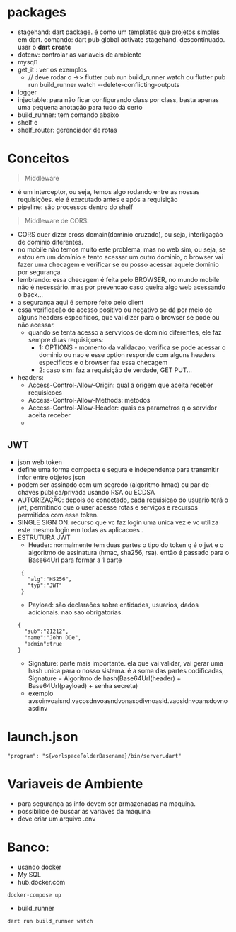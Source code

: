 # packages
- stagehand: dart package. é como um templates que projetos simples em dart. comando: dart pub global activate stagehand. descontinuado. usar o **dart create**
- dotenv: controlar as variaveis de ambiente
- mysql1
- get_it : ver os exemplos
  - // deve rodar o ->> flutter pub run build_runner watch ou flutter pub run build_runner watch --delete-conflicting-outputs
- logger
- injectable: para não ficar configurando class por class, basta apenas uma pequena anotação para tudo dá certo
- build_runner: tem comando abaixo
- shelf e 
- shelf_router: gerenciador de rotas

# Conceitos
> Middleware
- é um interceptor, ou seja, temos algo rodando entre as nossas requisições. ele é executado antes e após a requisição
- pipeline: são processos dentro do shelf

> Middleware de CORS:
- CORS quer dizer cross domain(dominio cruzado), ou seja, interligação de dominio diferentes.
- no mobile não temos muito este problema, mas no web sim, ou seja, se estou em um domínio e tento acessar um outro dominio, o browser vai fazer uma checagem e verificar se eu posso acessar aquele domínio por segurança.
- lembrando: essa checagem é feita pelo BROWSER, no mundo mobile não é necessário. mas por prevencao caso queira algo web acessando o back...
- a segurança aqui é sempre feito pelo client 
- essa verificação de acesso positivo ou negativo se dá por meio de alguns headers especificos, que vai dizer para o browser se pode ou não acessar. 
  - quando se tenta acesso a servvicos de dominio diferentes, ele faz sempre duas requisiçoes:
    - 1: OPTIONS - momento da validacao, verifica se pode acessar o dominio ou nao e esse option responde com alguns headers especificos e o browser faz essa checagem 
    - 2: caso sim: faz a requisição de verdade, GET PUT... 
- headers: 
  - Access-Control-Allow-Origin: qual a origem que aceita receber requisicoes
  - Access-Control-Allow-Methods: metodos
  - Access-Control-Allow-Header: quais os parametros q o servidor aceita receber
  - 

## JWT
- json web token
- define uma forma compacta e segura e independente para transmitir infor entre objetos json
- podem ser assinado com um segredo  (algoritmo hmac) ou par de chaves pública/privada usando RSA ou ECDSA
- AUTORIZAÇÃO: depois de conectado, cada requisicao do usuario  terá o jwt, permitindo que   o user acesse rotas e serviços e recursos permitidos com esse token.
- SINGLE SIGN ON: recurso que vc faz login uma unica vez e vc utiliza este mesmo login em todas as aplicacoes . 
- ESTRUTURA JWT
  - Header: normalmente tem duas partes o tipo do token q é o jwt e o algoritmo de assinatura (hmac, sha256, rsa). então é passado para o Base64Url para formar a 1 parte
   ```
    {
      "alg":"HS256",
      "typ":"JWT"
    }
    ```
  - Payload: são declaraões sobre entidades, usuarios, dados adicionais. nao sao obrigatorias.
  ```
  {
    "sub":"21212",
    "name":"John DOe",
    "admin":true
  }
  ```
  - Signature: parte mais importante. ela que vai validar, vai gerar uma hash unica para o nosso sistema. é a soma das partes codificadas, Signature = Algoritmo de hash(Base64Url(header) + Base64Url(payload) + senha secreta)
  - exemplo avsoinvoaisnd.vaçosdnvoasndvonasodivnoasid.vaosidnvoansdovnoasdinv

# launch.json
```
"program": "${worlspaceFolderBasename}/bin/server.dart"
```

# Variaveis de Ambiente
- para segurança as info devem ser armazenadas  na maquina.
- possibilide de buscar as variaves da maquina
- deve criar um arquivo .env


# Banco:
- usando docker
- My SQL
- hub.docker.com

```
docker-compose up
```

- build_runner
```
dart run build_runner watch
```
